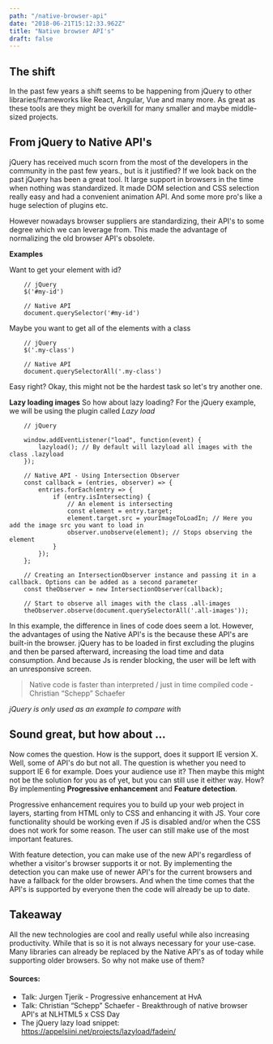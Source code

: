 ```yaml
---
path: "/native-browser-api"
date: "2018-06-21T15:12:33.962Z"
title: "Native browser API's"
draft: false
---
```



## The shift
In the past few years a shift seems to be happening from jQuery to other libraries/frameworks like React, Angular, Vue and many more. As great as these tools are they might be overkill for many smaller and maybe middle-sized projects.


## From jQuery to Native API's
jQuery has received much scorn from the most of the developers in the community in the past few years., but is it justified? If we look back on the past jQuery has been a great tool. It large support in browsers in the time when nothing was standardized. It made DOM selection and CSS selection really easy and had a convenient animation API. And some more pro's like a huge selection of plugins etc.

However nowadays browser suppliers are standardizing, their API's to some degree which we can leverage from. This made the advantage of normalizing the old browser API's obsolete.

**Examples**

Want to get your element with id?
```
	// jQuery
	$('#my-id')

	// Native API
	document.querySelector('#my-id')
```

Maybe you want to get all of the elements with a class

```
	// jQuery
	$('.my-class')

	// Native API
	document.querySelectorAll('.my-class')
```

Easy right? Okay, this might not be the hardest task so let's try another one.

**Lazy loading images**
So how about lazy loading? For the jQuery example, we will be using the plugin called *Lazy load*

```
	// jQuery

	window.addEventListener("load", function(event) {
		lazyload(); // By default will lazyload all images with the class .lazyload
	});

	// Native API - Using Intersection Observer
	const callback = (entries, observer) => {
		entries.forEach(entry => {
			if (entry.isIntersecting) {
				// An element is intersecting
				const element = entry.target;
				element.target.src = yourImageToLoadIn; // Here you add the image src you want to load in
				observer.unobserve(element); // Stops observing the element
			}
		});
	};

	// Creating an IntersectionObserver instance and passing it in a callback. Options can be added as a second parameter
	const theObserver = new IntersectionObserver(callback);

	// Start to observe all images with the class .all-images
	theObserver.observe(document.querySelectorAll('.all-images'));
```

In this example, the difference in lines of code does seem a lot. However, the advantages of using the Native API's is the because these API's are built-in the browser. jQuery has to be loaded in first excluding the plugins and then be parsed afterward, increasing the load time and data consumption. And because Js is render blocking, the user will be left with an unresponsive screen.

> Native code is faster than interpreted / just in time compiled code - Christian “Schepp” Schaefer


*jQuery is only used as an example to compare with*

## Sound great, but how about ...
Now comes the question. How is the support, does it support IE version X. Well, some of API's do but not all. The question is whether you need to support IE 6 for example. Does your audience use it? Then maybe this might not be the solution for you as of yet, but you can still use it either way. How? By implementing **Progressive enhancement** and **Feature detection**.

Progressive enhancement requires you to build up your web project in layers, starting from HTML only to CSS and enhancing it with JS. Your core functionality should be working even if JS is disabled and/or when the CSS does not work for some reason. The user can still make use of the most important features.

With feature detection, you can make use of the new API's regardless of whether a visitor's browser supports it or not. By implementing the detection you can make use of newer API's for the current browsers and have a fallback for the older browsers. And when the time comes that the API's is supported by everyone then the code will already be up to date.

## Takeaway
All the new technologies are cool and really useful while also increasing productivity. While that is so it is not always necessary for your use-case. Many libraries can already be replaced by the Native API's as of today while supporting older browsers. So why not make use of them?

#### Sources:
- Talk: Jurgen Tjerik - Progressive enhancement at HvA
- Talk: Christian “Schepp” Schaefer - Breakthrough of native browser API's at NLHTML5 x CSS Day
- The jQuery lazy load snippet:  https://appelsiini.net/projects/lazyload/fadein/